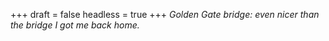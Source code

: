 +++
draft = false
headless = true
+++
_Golden Gate bridge: even nicer than the bridge I got me back home._
